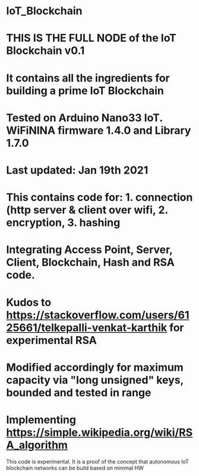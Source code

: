# IoT_Blockchain
# THIS IS THE FULL NODE of the IoT Blockchain v0.1
# It contains all the ingredients for building a prime IoT Blockchain 
# Tested on Arduino Nano33 IoT. WiFiNINA firmware 1.4.0 and Library 1.7.0
# Last updated: Jan 19th 2021
# This contains code for: 1. connection (http server & client over wifi, 2. encryption, 3. hashing
# Integrating Access Point, Server, Client, Blockchain, Hash and RSA code. 
# Kudos to https://stackoverflow.com/users/6125661/telkepalli-venkat-karthik for experimental RSA
# Modified accordingly for maximum capacity via "long unsigned" keys, bounded and tested in range
# Implementing https://simple.wikipedia.org/wiki/RSA_algorithm
This code is experimental. It is a proof of the concept that autonomous IoT blockchain networks can be build based on minimal HW
